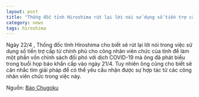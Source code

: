 ```yaml
---
layout: post
title: "Thống đốc tỉnh Hiroshima rút lại lời nói sử dụng số tiền trợ cấp 10man cho công nhân viên chức của tỉnh"
category: news
tags: hiroshima
---
```

Ngày 22/4 , Thống đốc tỉnh Hiroshima cho biết sẽ rút lại lời nói trong việc sử dụng số tiền trợ cấp từ chính phủ cho công nhân viên chức của tỉnh để làm một phần vốn chính sách đối phó với dịch COVID-19 mà ông đã phát biểu trong buổi họp báo khẩn cấp vào ngày 21/4. Tuy nhiên ông cũng cho biết sẽ cân nhắc tìm giải pháp để có thể yêu cầu nhận được sự hợp tác từ các công nhân viên chức trong việc này.

Nguồn: [Báo Chugoku](https://www.chugoku-np.co.jp/local/news/article.php?comment_id=636147&comment_sub_id=0&category_id=256&utm_source=dlvr.it&utm_medium=twitter)